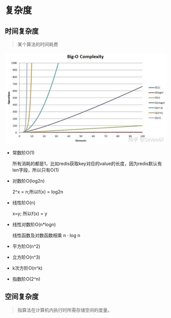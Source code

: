 # 复杂度

## 时间复杂度
> 某个算法的时间耗费

![时间复杂度](assets/Complexity-e5a6942b.png)

* 常数阶O(1)

    所有消耗的都是1，比如redis获取key对应的value的长度，因为redis默认有len字段，所以只有O(1)

* 对数阶O(log2n)

    2^x = n;所以f(x) = log2n
* 线性阶O(n)

    x=y; 所以f(x) = y
* 线性对数阶O(n*logn)

    线性函数及对数函数相乘 n · log n

* 平方阶O(n^2)
* 立方阶O(n^3)
* k次方阶O(n^k)
* 指数阶O(2^n)

## 空间复杂度
> 指算法在计算机内执行时所需存储空间的度量。
